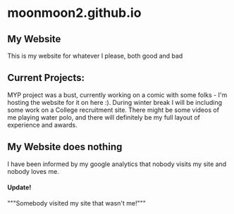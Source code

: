 # moonmoon2.github.io

## My Website

This is my website for whatever I please, both good and bad

## Current Projects:

MYP project was a bust, currently working on a comic with some folks  - I'm hosting the website for it on here :).
During winter break I will be including some work on a College recruitment site. There might be some videos of me playing water polo, and there will definitely be my full layout of experience and awards.

## My Website does nothing

I have been informed by my google analytics that nobody visits my site and nobody loves me.

#### Update!
"""Somebody visited my site that wasn't me!"""
